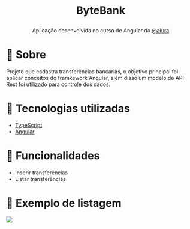 <h1><p align="center">ByteBank</p></h1>
 <p align="center">Aplicação desenvolvida no curso de Angular da <a href="https://www.alura.com.br//">@alura</a> </p>

# 🎯 Sobre
   Projeto que cadastra transferências bancárias, o objetivo principal foi aplicar conceitos do framkework Angular, além disso um modelo de API Rest foi utilizado para controle dos dados.

# 🚀 Tecnologias utilizadas 
- [TypeScript](https://www.typescriptlang.org/)
- [Angular](https://angular.io/)

# 🎇 Funcionalidades 
- Inserir transferências
- Listar transferências

# 👀 Exemplo de listagem
<img src="https://user-images.githubusercontent.com/53583192/158655890-7cb19fe7-3988-4ae3-ba85-bfa1ebb83aba.PNG"/>


